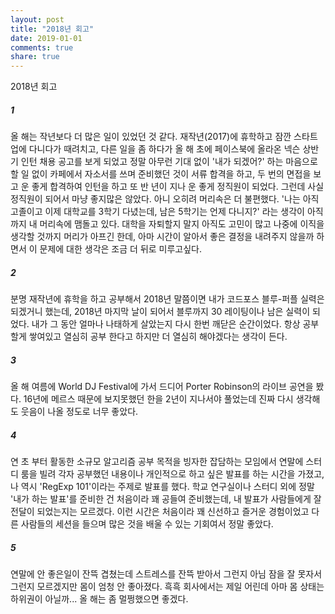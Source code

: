 ```yaml
---
layout: post
title: "2018년 회고"
date: 2019-01-01
comments: true
share: true
---
```

2018년 회고

##### 1

올 해는 작년보다 더 많은 일이 있었던 것 같다.
재작년(2017)에 휴학하고 잠깐 스타트업에 다니다가 때려치고,
다른 일을 좀 하다가 올 해 초에 페이스북에 올라온 넥슨 상반기 인턴 채용 공고를 보게 되었고
정말 아무런 기대 없이 '내가 되겠어?' 하는 마음으로 할 일 없이 카페에서 자소서를 쓰며 준비했던 것이 서류 합격을 하고,
두 번의 면접을 보고 운 좋게 합격하여 인턴을 하고 또 반 년이 지나 운 좋게 정직원이 되었다.
그런데 사실 정직원이 되어서 마냥 좋지많은 않았다.
아니 오히려 머리속은 더 불편했다.
'나는 아직 고졸이고 이제 대학교를 3학기 다녔는데, 남은 5학기는 언제 다니지?' 라는 생각이 아직까지 내 머리속에 맴돌고 있다.
대학을 자퇴할지 말지 아직도 고민이 많고 나중에 이직을 생각할 것까지 머리가 아프긴 한데,
아마 시간이 알아서 좋은 결정을 내려주지 않을까 하면서 이 문제에 대한 생각은 조금 더 뒤로 미루고싶다.


##### 2

분명 재작년에 휴학을 하고 공부해서 2018년 말쯤이면 내가 코드포스 블루-퍼플 실력은 되겠거니 했는데,
2018년 마지막 날이 되어서 블루까지 30 레이팅이나 남은 실력이 되었다.
내가 그 동안 얼마나 나태하게 살았는지 다시 한번 깨닫은 순간이었다.
항상 공부할게 쌓여있고 열심히 공부 한다고 하지만 더 열심히 해야겠다는 생각이 든다.


##### 3

올 해 여름에 World DJ Festival에 가서 드디어 Porter Robinson의 라이브 공연을 봤다.
16년에 메르스 때문에 보지못했던 한을 2년이 지나서야 풀었는데 진짜 다시 생각해도 웃음이 나올 정도로 너무 좋았다. 


##### 4

연 초 부터 활동한 소규모 알고리즘 공부 목적을 빙자한 잡담하는 모임에서
연말에 스터디 룸을 빌려 각자 공부했던 내용이나 개인적으로 하고 싶은 발표를 하는 시간을 가졌고,
나 역시 'RegExp 101'이라는 주제로 발표를 했다.
학교 연구실이나 스터디 외에 정말 '내가 하는 발표'를 준비한 건 처음이라 꽤 공들여 준비했는데,
내 발표가 사람들에게 잘 전달이 되었는지는 모르겠다.
이런 시간은 처음이라 꽤 신선하고 즐거운 경험이었고 다른 사람들의 세션을 들으며 많은 것을 배울 수 있는 기회여서 정말 좋았다.


##### 5

연말에 안 좋은일이 잔뜩 겹쳤는데 스트레스를 잔뜩 받아서 그런지 아님 잠을 잘 못자서 그런지 모르겠지만 몸이 엄청 안 좋아졌다.
흑흑 회사에서는 제일 어린데 아마 몸 상태는 하위권이 아닐까... 올 해는 좀 멀쩡했으면 좋겠다.
